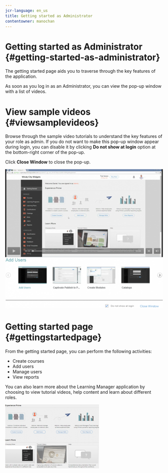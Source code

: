 ```yaml
---
jcr-language: en_us
title: Getting started as Administrator
contentowner: manochan
---
```



# Getting started as Administrator {#getting-started-as-administrator}

The getting started page aids you to traverse through the key features of the application.

As soon as you log in as an Administrator, you can view the pop-up window with a list of videos.

# View sample videos  {#viewsamplevideos}

Browse through the sample video tutorials to understand the key features of your role as admin. If you do not want to make this pop-up window appear during login, you can disable it by clicking&nbsp;**Do not show at login**&nbsp;option at the bottom-right corner of the pop-up.

Click&nbsp;**Close Window**&nbsp;to close the pop-up.

![](assets/welcome-videos-e1439961904106.png) 

# Getting started page  {#gettingstartedpage}

From the getting started page, you can perform the following activities:

* Create courses
* Add users
* Manage users
* View reports

You can also learn more about the Learning Manager application by choosing to view tutorial videos, help content and learn about different roles.

![](assets/admin-landing-page-300x204.png)

